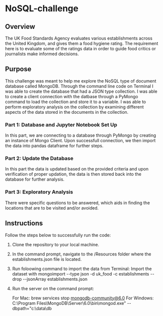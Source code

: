# NoSQL-challenge

## Overview
The UK Food Standards Agency evaluates various establishments across the United Kingdom, and gives them a food hygiene rating. The requirement here is to evaluate some of the ratings data in order to guide food critics or journalists make informed decisions.

## Purpose
This challenge was meant to help me explore the NoSQL type of document database called MongoDB. Through the command line code on Terminal I was able to create the database that had a JSON type collection. I was able to create a client connection with the datbase through a PyMongo command to load the collection and store it to a variable.
I was able to perform exploratory analysis on the collection by examining different aspects of the data stored in the documents in the collection.

### Part 1: Database and Jupyter Notebook Set Up
In this part, we are connecting to a database through PyMongo by creating an instance of Mongo Client. Upon successfull connection, we then import the data into pandas dataframe for further steps.

### Part 2: Update the Database
In this part the data is updated based on the provided criteria and upon verification of proper updation, the data is then stored back into the database for further analysis.
### Part 3: Exploratory Analysis
There were specific questions to be answered, which aids in finding the locations that are to be visited and/or avoided.

## Instructions 

Follow the steps below to successfully run the code:

1. Clone the repository to your local machine.
2. In the command prompt, navigate to the /Resources folder where the establishments.json file is located.
3. Run foloowing command to import the data from Terminal:
    Import the dataset with mongoimport --type json -d uk_food -c establishments --drop --jsonArray establishments.json
4. Run the server on the command prompt:
   
   For Mac: brew services stop mongodb-community@6.0
   For Windows: C:\Program Files\MongoDB\Server\6.0\bin\mongod.exe" --dbpath="c:\data\db
